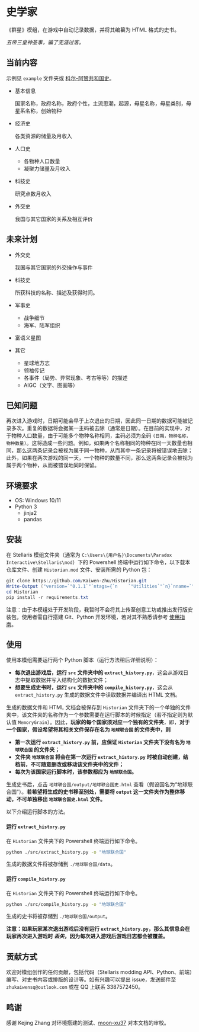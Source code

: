 # 史学家
《群星》模组，在游戏中自动记录数据，并将其编纂为 HTML 格式的史书。

_五帝三皇神圣事，骗了无涯过客。_

## 当前内容
示例见 `example` 文件夹或 [科尔-阿赞共和国史](https://kaiwen-zhu.github.io/Historian/example/output/%E7%A7%91%E5%B0%94-%E9%98%BF%E8%B5%9E%E5%85%B1%E5%92%8C%E5%9B%BD%E5%8F%B2.html)。
+ 基本信息

   国家名称，政府名称，政府个性，主流思潮，起源，母星名称，母星类别，母星系名称，创始物种
+ 经济史

  各类资源的储量及月收入
+ 人口史
  - 各物种人口数量
  - 凝聚力储量及月收入
+ 科技史

  研究点数月收入
+ 外交史
  
  我国与其它国家的关系及相互评价

## 未来计划
+ 外交史
  
  我国与其它国家的外交操作与事件
+ 科技史
  
  所获科技的名称、描述及获得时间。
+ 军事史
  - 战争细节
  - 海军、陆军组织
+ 富语义星图
+ 其它
  - 星球地方志
  - 领袖传记
  - 各事件（局势、异常现象、考古等等）的描述
  - AIGC（文字、图画等）

## 已知问题
再次进入游戏时，日期可能会早于上次退出的日期，因此同一日期的数据可能被记录多次。重复的数据将会据某一主码被去除（通常是日期）。在目前的实现中，对于物种人口数量，由于可能多个物种名称相同，主码必须为全码 `(日期，物种名称，物种数量)`。这将造成一些问题。例如，如果两个名称相同的物种在同一天数量也相同，那么这两条记录会被视为属于同一物种，从而其中一条记录将被错误地去除；此外，如果在两次游戏的同一天，一个物种的数量不同，那么这两条记录会被视为属于两个物种，从而被错误地同时保留。


## 环境要求
+ OS: Windows 10/11
+ Python 3
  - jinja2
  - pandas
  
## 安装
在 Stellaris 模组文件夹（通常为 `C:\Users\{用户名}\Documents\Paradox Interactive\Stellaris\mod`）下的 Powershell 终端中运行如下命令，以下载本仓库文件、创建 `Historian.mod` 文件、安装所需的 Python 包：
```powershell
git clone https://github.com/Kaiwen-Zhu/Historian.git
Write-Output ("version=`"0.1.1`"`ntags={`n    `"Utilities`"`n}`nname=`"Historian`"`nsupported_version=`"3.8.*`"`npath=`"$pwd\Historian`"" -replace "\\","/") | Out-File -FilePath Historian.mod -Encoding utf8
cd Historian
pip install -r requirements.txt
```

注意：由于本模组处于开发阶段，我暂时不会将其上传至创意工坊或推出发行版安装包，使用者需自行搭建 Git、Python 开发环境，若对其不熟悉请参考 [使用指南](使用指南/使用指南.md)。
  
## 使用
使用本模组需要运行两个 Python 脚本（运行方法稍后详细说明）：
+ **每次退出游戏后，运行 `src` 文件夹中的 `extract_history.py`**，这会从游戏日志中提取数据并写入结构化的数据文件；
+ **想要生成史书时，运行 `src` 文件夹中的 `compile_history.py`**，这会从 `extract_history.py` 生成的数据文件中读取数据并编译出 HTML 文档。
  
生成的数据文件和 HTML 文档会被保存到 `Historian` 文件夹下的一个单独的文件夹中，该文件夹的名称作为一个参数需要在运行脚本的时候指定（若不指定则为默认值 `MemoryGrain`）。因此，**玩家的每个国家须对应一个独有的文件夹**，即，**对于一个国家，假设希望将其相关文件保存在名为 `地球联合国` 的文件夹中，则**
+ **第一次运行 `extract_history.py` 前，应保证 `Historian` 文件夹下没有名为 `地球联合国` 的文件夹；**
+ **文件夹 `地球联合国` 将会在第一次运行 `extract_history.py` 时被自动创建，结档前，不可随意删改或移动该文件夹中的文件；**
+ **每次为该国家运行脚本时，该参数都应为 `地球联合国`。**

生成史书后，点击 `地球联合国/output/地球联合国史.html` 查看（假设国名为“地球联合国”）。**若希望将生成的史书移至别处，需要将 `output` 这一文件夹作为整体移动，不可单独移出 `地球联合国史.html` 文件。**

以下介绍运行脚本的方法。
#### 运行 `extract_history.py`
在 `Historian` 文件夹下的 Powershell 终端运行如下命令。
```sh
python ./src/extract_history.py -o "地球联合国"
```
生成的数据文件将被存储到 `./地球联合国/data`。
#### 运行 `compile_history.py`
在 `Historian` 文件夹下的 Powershell 终端运行如下命令。
```sh
python ./src/compile_history.py -o "地球联合国"
```
生成的史书将被存储到 `./地球联合国/output`。

**注意：如果玩家某次退出游戏后没有运行 `extract_history.py`，那么其信息会在玩家再次进入游戏时 _丢失_，因为每次进入游戏后游戏日志都会被覆盖。**

## 贡献方式
欢迎对模组创作的任何贡献，包括代码（Stellaris modding API、Python、前端）编写、对史书内容或排版的设计等。如有兴趣可以提出 issue，发送邮件至 `zhukaiwensq@outlook.com` 或在 QQ 上联系 3387572450。

## 鸣谢
感谢 Kejing Zhang 对环境搭建的测试、[moon-xu37](https://github.com/moon-xu37) 对本文档的审校。
